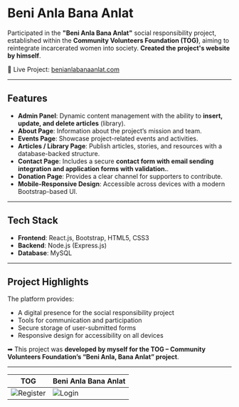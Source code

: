 # Beni Anla Bana Anlat

Participated in the **"Beni Anla Bana Anlat"** social responsibility project,
established within the **Community Volunteers Foundation (TOG)**, aiming to reintegrate 
incarcerated  women into society. **Created the project's website by himself**.

🔗 Live Project: [benianlabanaanlat.com](https://benianlabanaanlat.com)

---

##  Features
- **Admin Panel**: Dynamic content management with the ability to **insert, update, and delete articles** (library).  
- **About Page**: Information about the project’s mission and team.  
- **Events Page**: Showcase project-related events and activities.  
- **Articles / Library Page**: Publish articles, stories, and resources with a database-backed structure.  
- **Contact Page**: Includes a secure **contact form with email sending integration and application forms with validation.**.  
- **Donation Page**: Provides a clear channel for supporters to contribute.  
- **Mobile-Responsive Design**: Accessible across devices with a modern Bootstrap-based UI.


---

## Tech Stack
- **Frontend**: React.js, Bootstrap, HTML5, CSS3  
- **Backend**: Node.js (Express.js)  
- **Database**: MySQL  

---

## Project Highlights
The platform provides:  
- A digital presence for the social responsibility project  
- Tools for communication and participation  
- Secure storage of user-submitted forms  
- Responsive design for accessibility on all devices  


➡ This project was **developed by myself for the TOG – Community Volunteers Foundation’s “Beni Anla, Bana Anlat” project**.  

---



| TOG | Beni Anla Bana Anlat |
|--------------|-----------|
| ![Register](https://github.com/user-attachments/assets/7bc343a2-861e-4962-8d4e-9439d3b742de) | ![Login](https://github.com/user-attachments/assets/0783c4a5-a088-40c0-baa0-c80aad5d9970) |



